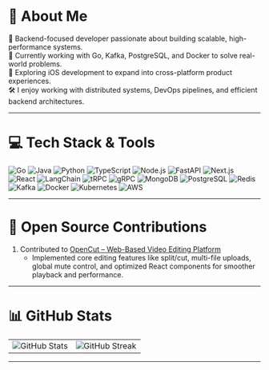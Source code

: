 # 💫 About Me

🧠 Backend-focused developer passionate about building scalable, high-performance systems.  
🚀 Currently working with Go, Kafka, PostgreSQL, and Docker to solve real-world problems.  
📱 Exploring iOS development to expand into cross-platform product experiences.  
🛠️ I enjoy working with distributed systems, DevOps pipelines, and efficient backend architectures.

---

# 💻 Tech Stack & Tools

![Go](https://img.shields.io/badge/go-%2300ADD8.svg?style=for-the-badge&logo=go&logoColor=white) 
![Java](https://img.shields.io/badge/java-%23ED8B00.svg?style=for-the-badge&logo=openjdk&logoColor=white) 
![Python](https://img.shields.io/badge/python-%2314354C.svg?style=for-the-badge&logo=python&logoColor=white) 
![TypeScript](https://img.shields.io/badge/typescript-%23007ACC.svg?style=for-the-badge&logo=typescript&logoColor=white)
![Node.js](https://img.shields.io/badge/node.js-6DA55F?style=for-the-badge&logo=node.js&logoColor=white) 
![FastAPI](https://img.shields.io/badge/fastapi-009688?style=for-the-badge&logo=fastapi&logoColor=white)
![Next.js](https://img.shields.io/badge/Next-black?style=for-the-badge&logo=next.js&logoColor=white)
![React](https://img.shields.io/badge/react-%2320232a.svg?style=for-the-badge&logo=react&logoColor=%2361DAFB) 
![LangChain](https://img.shields.io/badge/LangChain-%23000000.svg?style=for-the-badge&logo=langchain&logoColor=white)
![tRPC](https://img.shields.io/badge/tRPC-%2300BFA6.svg?style=for-the-badge&logoColor=white)
![gRPC](https://img.shields.io/badge/gRPC-%23009688.svg?style=for-the-badge&logo=grpc&logoColor=white)
![MongoDB](https://img.shields.io/badge/MongoDB-%234ea94b.svg?style=for-the-badge&logo=mongodb&logoColor=white) 
![PostgreSQL](https://img.shields.io/badge/PostgreSQL-%23336791.svg?style=for-the-badge&logo=postgresql&logoColor=white)
![Redis](https://img.shields.io/badge/redis-%23DD0031.svg?style=for-the-badge&logo=redis&logoColor=white) 
![Kafka](https://img.shields.io/badge/Apache%20Kafka-231F20?style=for-the-badge&logo=apache-kafka&logoColor=white)
![Docker](https://img.shields.io/badge/docker-%230db7ed.svg?style=for-the-badge&logo=docker&logoColor=white)
![Kubernetes](https://img.shields.io/badge/kubernetes-%23326ce5.svg?style=for-the-badge&logo=kubernetes&logoColor=white)
![AWS](https://img.shields.io/badge/AWS-%23FF9900.svg?style=for-the-badge&logo=amazon-aws&logoColor=white)  

---
# 📂 Open Source Contributions

  1. Contributed to [OpenCut – Web-Based Video Editing Platform](https://github.com/OpenCut-app/OpenCut)
     - Implemented core editing features like split/cut, multi-file uploads, global mute control, and optimized React components for smoother playback and performance.
---

# 📊 GitHub Stats

<table>
<tr>
  <td>
    <img src="https://github-readme-stats.vercel.app/api?username=DevloperAmanSingh&show_icons=true&theme=tokyonight&hide_border=true&include_all_commits=false&count_private=false" alt="GitHub Stats"/>
  </td>
  <td>
    <img src="https://github-readme-streak-stats.herokuapp.com/?user=DevloperAmanSingh&theme=tokyonight&hide_border=true" alt="GitHub Streak"/>
  </td>
</tr>
</table>

---

